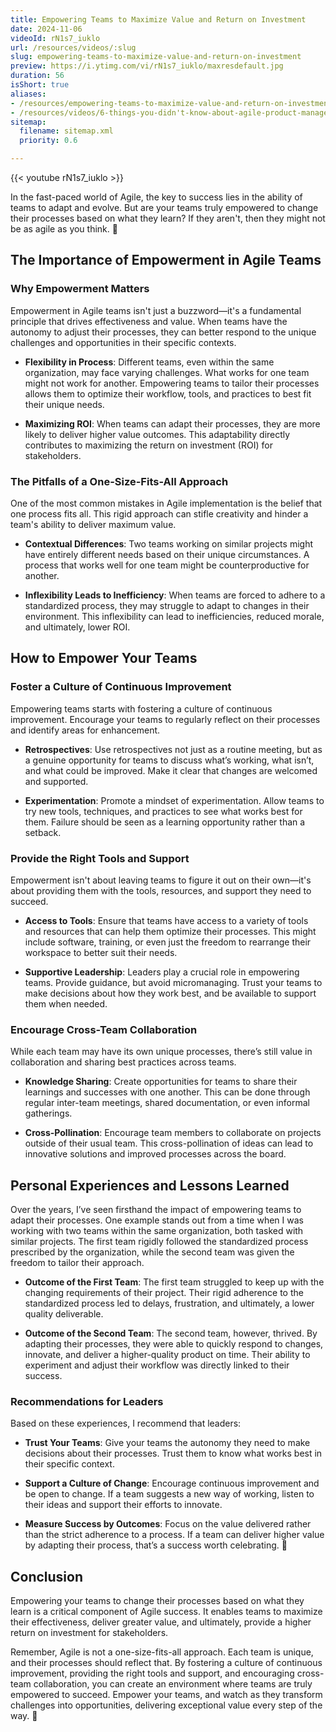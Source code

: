 ```yaml
---
title: Empowering Teams to Maximize Value and Return on Investment
date: 2024-11-06
videoId: rN1s7_iuklo
url: /resources/videos/:slug
slug: empowering-teams-to-maximize-value-and-return-on-investment
preview: https://i.ytimg.com/vi/rN1s7_iuklo/maxresdefault.jpg
duration: 56
isShort: true
aliases:
- /resources/empowering-teams-to-maximize-value-and-return-on-investment
- /resources/videos/6-things-you-didn't-know-about-agile-product-management-but-really-should-part-5
sitemap:
  filename: sitemap.xml
  priority: 0.6

---
```


{{< youtube rN1s7_iuklo >}}

In the fast-paced world of Agile, the key to success lies in the ability of teams to adapt and evolve. But are your teams truly empowered to change their processes based on what they learn? If they aren't, then they might not be as agile as you think. 🚀

## **The Importance of Empowerment in Agile Teams**

### **Why Empowerment Matters**

Empowerment in Agile teams isn't just a buzzword—it's a fundamental principle that drives effectiveness and value. When teams have the autonomy to adjust their processes, they can better respond to the unique challenges and opportunities in their specific contexts.

- **Flexibility in Process**: Different teams, even within the same organization, may face varying challenges. What works for one team might not work for another. Empowering teams to tailor their processes allows them to optimize their workflow, tools, and practices to best fit their unique needs.

- **Maximizing ROI**: When teams can adapt their processes, they are more likely to deliver higher value outcomes. This adaptability directly contributes to maximizing the return on investment (ROI) for stakeholders.

### **The Pitfalls of a One-Size-Fits-All Approach**

One of the most common mistakes in Agile implementation is the belief that one process fits all. This rigid approach can stifle creativity and hinder a team's ability to deliver maximum value.

- **Contextual Differences**: Two teams working on similar projects might have entirely different needs based on their unique circumstances. A process that works well for one team might be counterproductive for another.

- **Inflexibility Leads to Inefficiency**: When teams are forced to adhere to a standardized process, they may struggle to adapt to changes in their environment. This inflexibility can lead to inefficiencies, reduced morale, and ultimately, lower ROI.

## **How to Empower Your Teams**

### **Foster a Culture of Continuous Improvement**

Empowering teams starts with fostering a culture of continuous improvement. Encourage your teams to regularly reflect on their processes and identify areas for enhancement.

- **Retrospectives**: Use retrospectives not just as a routine meeting, but as a genuine opportunity for teams to discuss what’s working, what isn’t, and what could be improved. Make it clear that changes are welcomed and supported.

- **Experimentation**: Promote a mindset of experimentation. Allow teams to try new tools, techniques, and practices to see what works best for them. Failure should be seen as a learning opportunity rather than a setback.

### **Provide the Right Tools and Support**

Empowerment isn't about leaving teams to figure it out on their own—it's about providing them with the tools, resources, and support they need to succeed.

- **Access to Tools**: Ensure that teams have access to a variety of tools and resources that can help them optimize their processes. This might include software, training, or even just the freedom to rearrange their workspace to better suit their needs.

- **Supportive Leadership**: Leaders play a crucial role in empowering teams. Provide guidance, but avoid micromanaging. Trust your teams to make decisions about how they work best, and be available to support them when needed.

### **Encourage Cross-Team Collaboration**

While each team may have its own unique processes, there’s still value in collaboration and sharing best practices across teams.

- **Knowledge Sharing**: Create opportunities for teams to share their learnings and successes with one another. This can be done through regular inter-team meetings, shared documentation, or even informal gatherings.

- **Cross-Pollination**: Encourage team members to collaborate on projects outside of their usual team. This cross-pollination of ideas can lead to innovative solutions and improved processes across the board.

## **Personal Experiences and Lessons Learned**

Over the years, I’ve seen firsthand the impact of empowering teams to adapt their processes. One example stands out from a time when I was working with two teams within the same organization, both tasked with similar projects. The first team rigidly followed the standardized process prescribed by the organization, while the second team was given the freedom to tailor their approach.

- **Outcome of the First Team**: The first team struggled to keep up with the changing requirements of their project. Their rigid adherence to the standardized process led to delays, frustration, and ultimately, a lower quality deliverable.

- **Outcome of the Second Team**: The second team, however, thrived. By adapting their processes, they were able to quickly respond to changes, innovate, and deliver a higher-quality product on time. Their ability to experiment and adjust their workflow was directly linked to their success.

### **Recommendations for Leaders**

Based on these experiences, I recommend that leaders:

- **Trust Your Teams**: Give your teams the autonomy they need to make decisions about their processes. Trust them to know what works best in their specific context.

- **Support a Culture of Change**: Encourage continuous improvement and be open to change. If a team suggests a new way of working, listen to their ideas and support their efforts to innovate.

- **Measure Success by Outcomes**: Focus on the value delivered rather than the strict adherence to a process. If a team can deliver higher value by adapting their process, that’s a success worth celebrating. 🎉

## **Conclusion**

Empowering your teams to change their processes based on what they learn is a critical component of Agile success. It enables teams to maximize their effectiveness, deliver greater value, and ultimately, provide a higher return on investment for stakeholders.

Remember, Agile is not a one-size-fits-all approach. Each team is unique, and their processes should reflect that. By fostering a culture of continuous improvement, providing the right tools and support, and encouraging cross-team collaboration, you can create an environment where teams are truly empowered to succeed. Empower your teams, and watch as they transform challenges into opportunities, delivering exceptional value every step of the way. 🚀


